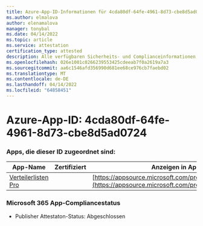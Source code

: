 ```yaml
---
title: Azure-App-ID-Informationen für 4cda80df-64fe-4961-8d73-cbe8d5ad0724
ms.author: elmalova
author: elenamalova
manager: tonybal
ms.date: 04/14/2022
ms.topic: article
ms.service: attestation
certification_type: attested
description: Alle verfügbaren Sicherheits- und Complianceinformationen für 4cda80df-64fe-4961-8d73-cbe8d5ad0724.
ms.openlocfilehash: 026e1001c0266239553425cdeeab7f0a2619a7a3
ms.sourcegitcommit: aa6c1546afd356990d681ee68ce976cb7faebd02
ms.translationtype: MT
ms.contentlocale: de-DE
ms.lasthandoff: 04/14/2022
ms.locfileid: "64858451"
---
```

# <a name="azure-app-id-4cda80df-64fe-4961-8d73-cbe8d5ad0724"></a>Azure-App-ID: 4cda80df-64fe-4961-8d73-cbe8d5ad0724


### <a name="apps-associated-with-this-id"></a>Apps, die dieser ID zugeordnet sind:
| **App-Name** | **Zertifiziert** | **Anzeigen in AppSource** |
|--------------|---------------|-----------------------|
| [Verteilerlisten Pro](../forward/WA200002977.md) |  | [https://appsource.microsoft.com/product/office/WA200002977](https://appsource.microsoft.com/product/office/WA200002977) |

### <a name="microsoft-365-app-compliance-status"></a>Microsoft 365 App-Compliancestatus
- Publisher Attestaton-Status: Abgeschlossen
